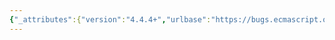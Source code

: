 ```yaml
---
{"_attributes":{"version":"4.4.4+","urlbase":"https://bugs.ecmascript.org/","maintainer":"dherman@mozilla.com"},"bug":{"bug_id":1071,"creation_ts":"2012-11-27 11:53:00 -0800","short_desc":"8.5.5: undefined \"targetDesc\"","delta_ts":"2012-12-21 18:08:22 -0800","product":"Draft for 6th Edition","component":"editorial issue","version":"Rev 12: November 22, 2012 Draft","rep_platform":"All","op_sys":"All","bug_status":"RESOLVED","resolution":"FIXED","priority":"Normal","bug_severity":"normal","everconfirmed":true,"reporter":{"uid":"jmdyck","name":"Michael Dyck"},"assigned_to":{"uid":"allen","name":"Allen Wirfs-Brock"},"long_desc":[{"commentid":2872,"comment_count":0,"who":{"uid":"jmdyck","name":"Michael Dyck"},"bug_when":"2012-11-27 11:53:42 -0800","thetext":"In 8.5.5 \"[[HasOwnProperty]] (P)\",\nstep 11.a says:\n    If targetDesc is undefined, then\nbut if that step is being executed, 'targetDesc' has not been set."},{"commentid":2960,"comment_count":1,"who":{"uid":"allen","name":"Allen Wirfs-Brock"},"bug_when":"2012-12-01 11:26:03 -0800","thetext":"fixed in rev 13 editor's draft"}]}}
---
```

